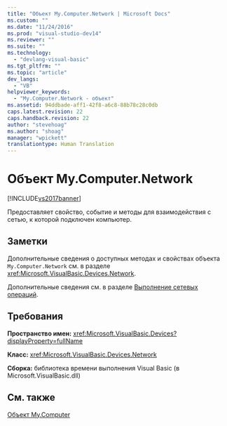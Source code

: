 ```yaml
---
title: "Объект My.Computer.Network | Microsoft Docs"
ms.custom: ""
ms.date: "11/24/2016"
ms.prod: "visual-studio-dev14"
ms.reviewer: ""
ms.suite: ""
ms.technology: 
  - "devlang-visual-basic"
ms.tgt_pltfrm: ""
ms.topic: "article"
dev_langs: 
  - "VB"
helpviewer_keywords: 
  - "My.Computer.Network - объект"
ms.assetid: 94ddbade-aff1-42f8-a6c8-88b78c28c0db
caps.latest.revision: 22
caps.handback.revision: 22
author: "stevehoag"
ms.author: "shoag"
manager: "wpickett"
translationtype: Human Translation
---
```

# Объект My.Computer.Network
[!INCLUDE[vs2017banner](../../../csharp/includes/vs2017banner.md)]

Предоставляет свойство, событие и методы для взаимодействия с сетью, к которой подключен компьютер.  
  
## Заметки  
 Дополнительные сведения о доступных методах и свойствах объекта `My.Computer.Network` см. в разделе <xref:Microsoft.VisualBasic.Devices.Network>.  
  
 Дополнительные сведения см. в разделе [Выполнение сетевых операций](../../../visual-basic/developing-apps/programming/computer-resources/performing-network-operations.md).  
  
## Требования  
 **Пространство имен:** <xref:Microsoft.VisualBasic.Devices?displayProperty=fullName>  
  
 **Класс:** <xref:Microsoft.VisualBasic.Devices.Network>  
  
 **Сборка:** библиотека времени выполнения Visual Basic \(в Microsoft.VisualBasic.dll\)  
  
## См. также  
 [Объект My.Computer](../../../visual-basic/language-reference/objects/my-computer-object.md)